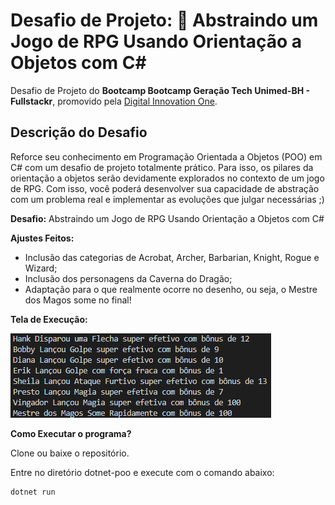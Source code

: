 # Desafio de Projeto:  Abstraindo um Jogo de RPG Usando Orientação a Objetos com C#

Desafio de Projeto do **Bootcamp Bootcamp Geração Tech Unimed-BH - Fullstackr**, promovido pela [Digital Innovation One](https://www.dio.me).

## Descrição do Desafio

Reforce seu conhecimento em Programação Orientada a Objetos (POO) em C# com um desafio de projeto totalmente prático. Para isso, os pilares da orientação a objetos serão devidamente explorados no contexto de um jogo de RPG. Com isso, você poderá desenvolver sua capacidade de abstração com um problema real e implementar as evoluções que julgar necessárias ;)

**Desafio:** Abstraindo um Jogo de RPG Usando Orientação a Objetos com C#

**Ajustes Feitos:**

- Inclusão das categorias de Acrobat, Archer, Barbarian, Knight, Rogue e Wizard;
- Inclusão dos personagens da Caverna do Dragão;
- Adaptação para o que realmente ocorre no desenho, ou seja, o Mestre dos Magos some no final!


**Tela de Execução:**

![Execução no Console](./assets/tela-de-execucao-console.jpg)



**Como Executar o programa?**

Clone ou baixe o repositório.

Entre no diretório dotnet-poo e execute com o comando abaixo:

```
dotnet run
```
